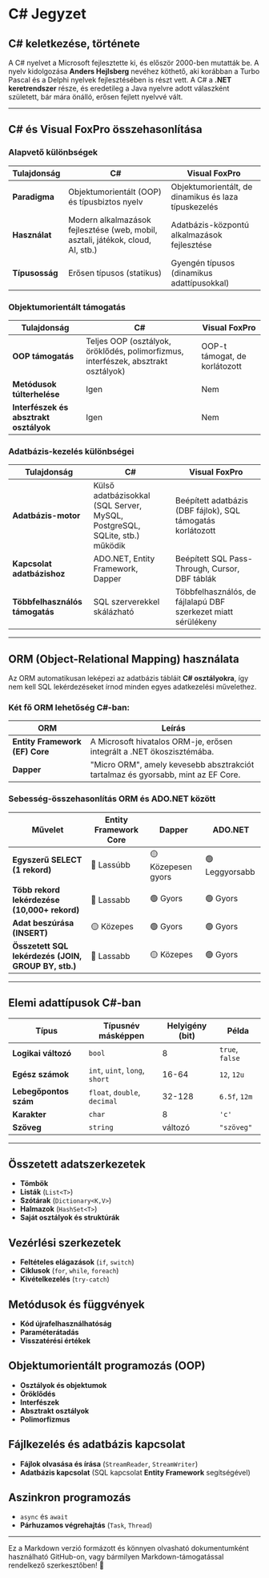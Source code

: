 # C# Jegyzet

## C# keletkezése, története
A C# nyelvet a Microsoft fejlesztette ki, és először 2000-ben mutatták be. A nyelv kidolgozása **Anders Hejlsberg** nevéhez köthető, aki korábban a Turbo Pascal és a Delphi nyelvek fejlesztésében is részt vett. A C# a **.NET keretrendszer** része, és eredetileg a Java nyelvre adott válaszként született, bár mára önálló, erősen fejlett nyelvvé vált.

---

## C# és Visual FoxPro összehasonlítása
### **Alapvető különbségek**
| Tulajdonság | C# | Visual FoxPro |
|-------------|----|--------------|
| **Paradigma** | Objektumorientált (OOP) és típusbiztos nyelv | Objektumorientált, de dinamikus és laza típuskezelés |
| **Használat** | Modern alkalmazások fejlesztése (web, mobil, asztali, játékok, cloud, AI, stb.) | Adatbázis-központú alkalmazások fejlesztése |
| **Típusosság** | Erősen típusos (statikus) | Gyengén típusos (dinamikus adattípusokkal) |

### **Objektumorientált támogatás**
| Tulajdonság | C# | Visual FoxPro |
|-------------|----|--------------|
| **OOP támogatás** | Teljes OOP (osztályok, öröklődés, polimorfizmus, interfészek, absztrakt osztályok) | OOP-t támogat, de korlátozott |
| **Metódusok túlterhelése** | Igen | Nem |
| **Interfészek és absztrakt osztályok** | Igen | Nem |

### **Adatbázis-kezelés különbségei**
| Tulajdonság | C# | Visual FoxPro |
|-------------|----|--------------|
| **Adatbázis-motor** | Külső adatbázisokkal (SQL Server, MySQL, PostgreSQL, SQLite, stb.) működik | Beépített adatbázis (DBF fájlok), SQL támogatás korlátozott |
| **Kapcsolat adatbázishoz** | ADO.NET, Entity Framework, Dapper | Beépített SQL Pass-Through, Cursor, DBF táblák |
| **Többfelhasználós támogatás** | SQL szerverekkel skálázható | Többfelhasználós, de fájlalapú DBF szerkezet miatt sérülékeny |

---

## ORM (Object-Relational Mapping) használata
Az ORM automatikusan leképezi az adatbázis tábláit **C# osztályokra**, így nem kell SQL lekérdezéseket írnod minden egyes adatkezelési művelethez.

### **Két fő ORM lehetőség C#-ban:**
| ORM | Leírás |
|-----|--------|
| **Entity Framework (EF) Core** | A Microsoft hivatalos ORM-je, erősen integrált a .NET ökoszisztémába. |
| **Dapper** | "Micro ORM", amely kevesebb absztrakciót tartalmaz és gyorsabb, mint az EF Core. |

### **Sebesség-összehasonlítás ORM és ADO.NET között**
| Művelet | Entity Framework Core | Dapper | ADO.NET |
|---------|----------------------|--------|--------|
| **Egyszerű SELECT (1 rekord)** | 🔴 Lassúbb | 🟡 Közepesen gyors | 🟢 Leggyorsabb |
| **Több rekord lekérdezése (10,000+ rekord)** | 🔴 Lassabb | 🟢 Gyors | 🟢 Gyors |
| **Adat beszúrása (INSERT)** | 🟡 Közepes | 🟢 Gyors | 🟢 Gyors |
| **Összetett SQL lekérdezés (JOIN, GROUP BY, stb.)** | 🔴 Lassabb | 🟡 Közepes | 🟢 Gyors |

---

## Elemi adattípusok C#-ban

| Típus | Típusnév másképpen | Helyigény (bit) | Példa |
|-------|---------------------|---------------|--------|
| **Logikai változó** | `bool` | 8 | `true`, `false` |
| **Egész számok** | `int`, `uint`, `long`, `short` | 16-64 | `12`, `12u` |
| **Lebegőpontos szám** | `float`, `double`, `decimal` | 32-128 | `6.5f`, `12m` |
| **Karakter** | `char` | 8 | `'c'` |
| **Szöveg** | `string` | változó | `"szöveg"` |

---

## Összetett adatszerkezetek
- **Tömbök**
- **Listák** (`List<T>`)
- **Szótárak** (`Dictionary<K,V>`)
- **Halmazok** (`HashSet<T>`)
- **Saját osztályok és struktúrák**

## Vezérlési szerkezetek
- **Feltételes elágazások** (`if`, `switch`)
- **Ciklusok** (`for`, `while`, `foreach`)
- **Kivételkezelés** (`try-catch`)

## Metódusok és függvények
- **Kód újrafelhasználhatóság**
- **Paraméterátadás**
- **Visszatérési értékek**

## Objektumorientált programozás (OOP)
- **Osztályok és objektumok**
- **Öröklődés**
- **Interfészek**
- **Absztrakt osztályok**
- **Polimorfizmus**

## Fájlkezelés és adatbázis kapcsolat
- **Fájlok olvasása és írása** (`StreamReader`, `StreamWriter`)
- **Adatbázis kapcsolat** (SQL kapcsolat **Entity Framework** segítségével)

## Aszinkron programozás
- `async` és `await`
- **Párhuzamos végrehajtás** (`Task`, `Thread`)

---

Ez a Markdown verzió formázott és könnyen olvasható dokumentumként használható GitHub-on, vagy bármilyen Markdown-támogatással rendelkező szerkesztőben! 🚀
